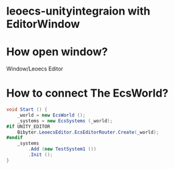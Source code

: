 # leoecs-unityintegraion with EditorWindow

# How open window?
Window/Leoecs Editor

# How to connect The EcsWorld?
```csharp
void Start () {        
    _world = new EcsWorld ();
    _systems = new EcsSystems (_world);
#if UNITY_EDITOR
    Bibyter.LeoecsEditor.EcsEditorRouter.Create(_world);
#endif
    _systems
        .Add (new TestSystem1 ())
        .Init ();
}
```
